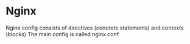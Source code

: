 # Nginx

Nginx config consists of directives (concrete statements) and contexts (blocks)
The main config is called nginx.conf
